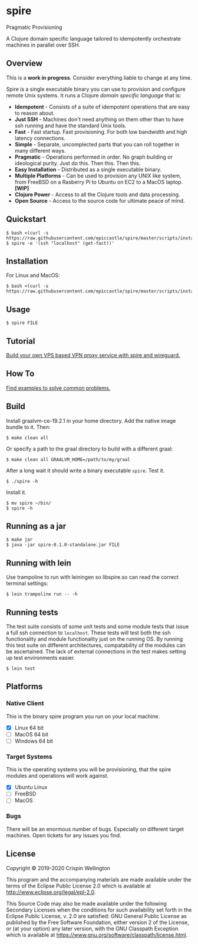 # spire

Pragmatic Provisioning

A Clojure domain specific language tailored to idempotently orchestrate machines in parallel over SSH.

## Overview

This is a **work in progress**. Consider everything liable to change at any time.

Spire is a single executable binary you can use to provision and configure remote Unix systems. It runs a Clojure _domain specific language_ that is:

* **Idempotent** - Consists of a suite of idempotent operations that are easy to reason about.
* **Just SSH** - Machines don't need anything on them other than to have ssh running and have the standard Unix tools.
* **Fast** - Fast startup. Fast provisioning. For both low bandwidth and high latency connections.
* **Simple** - Separate, uncomplected parts that you can roll together in many different ways.
* **Pragmatic** - Operations performed in order. No graph building or ideological purity. Just do this. Then this. Then this.
* **Easy Installation** - Distributed as a single executable binary.
* **Multiple Platforms** - Can be used to provision any UNIX like system, from FreeBSD on a Rasberry Pi to Ubuntu on EC2 to a MacOS laptop. **[WIP]**
* **Clojure Power** - Access to all the Clojure tools and data processing.
* **Open Source** - Access to the source code for ultimate peace of mind.

## Quickstart

```shell-session
$ bash <(curl -s https://raw.githubusercontent.com/epiccastle/spire/master/scripts/install)
$ spire -e '(ssh "localhost" (get-fact))'
```

## Installation

For Linux and MacOS:

```shell-session
$ bash <(curl -s https://raw.githubusercontent.com/epiccastle/spire/master/scripts/install)
```

## Usage

```shell-session
$ spire FILE
```

## Tutorial

[Build your own VPS based VPN proxy service with spire and wireguard.](doc/tutorial.md)

## How To

[Find examples to solve common problems.](doc/howto.md)

## Build

Install graalvm-ce-19.2.1 in your home directory. Add the native image bundle to it. Then:

```shell-session
$ make clean all
```

Or specify a path to the graal directory to build with a different graal:

```shell-session
$ make clean all GRAALVM_HOME=/path/to/my/graal
```

After a long wait it should write a binary executable `spire`. Test it.

```shell-session
$ ./spire -h
```

Install it.

```shell-session
$ mv spire ~/bin/
$ spire -h
```

## Running as a jar

```shell-session
$ make jar
$ java -jar spire-0.1.0-standalone.jar FILE
```

## Running with lein

Use trampoline to run with leiningen so libspire.so can read the correct terminal settings:

```shell-session
$ lein trampoline run -- -h
```

## Running tests

The test suite consists of some unit tests and some module tests that issue a full ssh connection to `localhost`. These tests will test both the ssh functionality and module functionality just on the running OS. By running this test suite on different architectures, compatability of the modules can be ascertained. The lack of external connections in the test makes setting up test environments easier.

```shell-session
$ lein test
```

## Platforms

### Native Client

This is the binary spire program you run on your local machine.

* [X] Linux 64 bit
* [ ] MacOS 64 bit
* [ ] Windows 64 bit

### Target Systems

This is the operating systems you will be provisioning, that the spire modules and operations will work against.

* [X] Ubuntu Linux
* [ ] FreeBSD
* [ ] MacOS

### Bugs

There will be an enormous number of bugs. Especially on different target machines. Open tickets for any issues you find.

## License

Copyright © 2019-2020 Crispin Wellington

This program and the accompanying materials are made available under the
terms of the Eclipse Public License 2.0 which is available at
http://www.eclipse.org/legal/epl-2.0.

This Source Code may also be made available under the following Secondary
Licenses when the conditions for such availability set forth in the Eclipse
Public License, v. 2.0 are satisfied: GNU General Public License as published by
the Free Software Foundation, either version 2 of the License, or (at your
option) any later version, with the GNU Classpath Exception which is available
at https://www.gnu.org/software/classpath/license.html.
